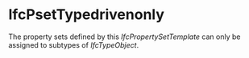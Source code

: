 IfcPsetTypedrivenonly
=====================
The property sets defined by this _IfcPropertySetTemplate_ can only be
assigned to subtypes of _IfcTypeObject_.


